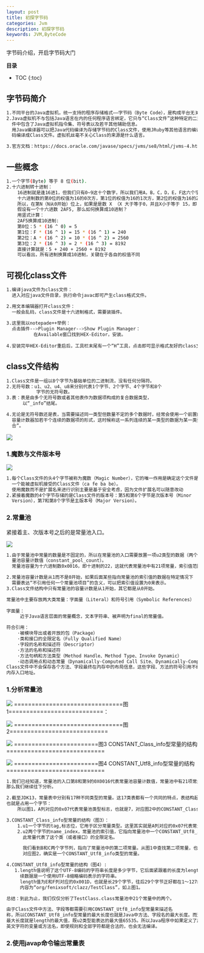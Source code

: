 ```yaml
---
layout: post
title: 初探字节码
categories: Jvm
description: 初探字节码
keywords: JVM,ByteCode
---
```


字节码介绍，开启字节码大门

**目录**

* TOC
{:toc}

## 字节码简介

```sh
1.不同平台的Java虚拟机，统一支持的程序存储格式——字节码（Byte Code），是构成平台无关性的基石。
2.Java虚拟机不与包括Java语言在内的任何程序语言绑定，它只与“Class文件”这种特定的二进制文件格式所关联，Class文
  件中包含了Java虚拟机指令集、符号表以及若干其他辅助信息。
  用Java编译器可以把Java代码编译为存储字节码的Class文件，使用JRuby等其他语言的编译器一样可以把它们的源程序代
  码编译成Class文件。虚拟机丝毫不关心Class的来源是什么语言。

3.官方文档：https://docs.oracle.com/javase/specs/jvms/se8/html/jvms-4.html#jvms-4.4.4
```

## 一些概念

```sh
1.一个字节(Byte) 等于 8 位(bit).
2.十六进制转十进制：
    16进制就是逢16进1，但我们只有0~9这十个数字，所以我们用A，B，C，D，E，F这六个字母来分别表示10，11，12，13，14，15。字母不区分大小写。
    十六进制数的第0位的权值为16的0次方，第1位的权值为16的1次方，第2位的权值为16的2次方……
    所以，在第N（N从0开始）位上，如果是是数 X （X 大于等于0，并且X小于等于 15，即：F）表示的大小为 X * 16的N次方。
    假设有一个十六进数 2AF5, 那么如何换算成10进制？
    用竖式计算：
    2AF5换算成10进制:
    第0位：5 * (16 ^ 0) = 5
    第1位：F * (16 ^ 1) = 15 * (16 ^ 1) = 240
    第2位：A * (16 ^ 2) = 10 * (16 ^ 2) = 2560
    第3位：2 * (16 ^ 3) = 2 * (16 ^ 3) = 8192
    直接计算就是：5 + 240 + 2560 + 8192
    可以看出，所有进制换算成10进制，关键在于各自的权值不同
```

## 可视化class文件

```sh
1.编译java文件为class文件：
  进入对应java文件目录，执行命令javac即可产生class格式文件。

2.用文本编辑器打开class文件：
  一般会乱码，class文件是十六进制格式，需要装插件。
  
3.这里我以notepade++举例：
  点击插件-->Plugin Manager-->Show Plugin Manager：
          在Available窗口找到HEX-Editor，安装。
           
4.安装完毕HEX-Editor重启后，工具栏末尾有一个“H”工具，点击即可显示格式友好的class文件。
```

## class文件结构

```sh
1.Class文件是一组以8个字节为基础单位的二进制流，没有任何分隔符。
2.无符号数：u1、u2、u4、u8来分别代表1个字节、2个字节、4个字节和8个
           字节的无符号数。
3.表：表是由多个无符号数或者其他表作为数据项构成的复合数据类型，
      以“_info”结尾。

4.无论是无符号数还是表，当需要描述同一类型但数量不定的多个数据时，经常会使用一个前置的
  容量计数器加若干个连续的数据项的形式，这时候称这一系列连续的某一类型的数据为某一类型的“集
  合”。
```

![](/images/posts/jvm/bytecode/2.png)

### 1.魔数与文件版本号

![](/images/posts/jvm/bytecode/1.png)

```sh
1.每个Class文件的头4个字节被称为魔数（Magic Number），它的唯一作用是确定这个文件是否为
  一个能被虚拟机接受的Class文件（ca fe ba be）。
  使用魔数而不是扩展名来进行识别主要是基于安全考虑，因为文件扩展名可以随意改动
2.紧接着魔数的4个字节存储的是Class文件的版本号：第5和第6个字节是次版本号（Minor
  Version），第7和第8个字节是主版本号（Major Version）。
```

### 2.常量池

紧接着主、次版本号之后的是常量池入口。

![](/images/posts/jvm/bytecode/3.png)

```sh
1.由于常量池中常量的数量是不固定的，所以在常量池的入口需要放置一项u2类型的数据（两个字节也就是上图中的第8和第9，0X0016），代表常
  量池容量计数值（constant_pool_count）。
  常量池容量为十六进制数0x0016，即十进制的22，这就代表常量池中有21项常量，索引值范围为1～21

2.常量池容量计数是从1而不是0开始，如果后面某些指向常量池的索引值的数据在特定情况下
  需要表达“不引用任何一个常量池项目”的含义，可以把索引值设置为0来表示。
3.Class文件结构中只有常量池的容量计数是从1开始，其它都是从0开始。
```

```sh
常量池中主要存放两大类常量：字面量（Literal）和符号引用（Symbolic References）
   
字面量：
     近于Java语言层面的常量概念，文本字符串、被声明为final的常量值。

符合引用：
    ·被模块导出或者开放的包（Package）
    ·类和接口的全限定名（Fully Qualified Name）
    ·字段的名称和描述符（Descriptor）
    ·方法的名称和描述符
    ·方法句柄和方法类型（Method Handle、Method Type、Invoke Dynamic）
    ·动态调用点和动态常量（Dynamically-Computed Call Site、Dynamically-Computed Constant）
Class文件中不会保存各个方法、字段最终在内存中的布局信息，这些字段、方法的符号引用不经过虚拟机在运行期转换的话是无法得到真正的
内存入口地址。
```

### 1.分析常量池

![](/images/posts/jvm/bytecode/4.png)
===============================图1===========================：

![](/images/posts/jvm/bytecode/5.png)
===============================图2============================

![](/images/posts/jvm/bytecode/6.png)
========================图3 CONSTANT_Class_info型常量的结构============================

![](/images/posts/jvm/bytecode/7.png)
========================图4 CONSTANT_Utf8_info型常量的结构============================

```sh
1.我们已经知道，常量池的入口第8和第9的0X0016代表常量池容量计数值，常量池中有21项常量，索引值范围为1～21。
那么我们继续往下分析。

2.截至JDK13，常量表中分别有17种不同类型的常量。这17类表都有一个共同的特点，表结构起始的第一位是个u1类型的标志位，
也就是占用一个字节：
    所以图1，A列对应的0x07代表常量池类型标志，也就是7，对应图2中的CONSTANT_Class_info类型。

3.CONSTANT_Class_info型常量的结构（图3）：
    1.u1一个字节的tag,标志位，它用于区分常量类型。这里其实就是A列对应的0x07代表常量池类型标志。
    2.u2两个字节的name_index，常量池的索引值，它指向常量池中一个CONSTANT_Utf8_info类型常量，
      此常量代表了这个类（或者接口）的全限定名。

      我们看到B和C两个字节列，指向了常量池中的第二项常量。从图1中查找第二项常量，也就是D列，它的标志位是0x01，
      对应图2，确实是一个CONSTANT_Utf8_info类型的常量。

4.CONSTANT_Utf8_info型常量的结构（图4）:
   1.length值说明了这个UTF-8编码的字符串长度是多少字节，它后面紧跟着的长度为length字节的连
     续数据是一个使用UTF-8缩略编码表示的字符串。
     length值为E和F列对应的0x001D，也就是长29个字节，往后29个字节正好都在1～127的ASCII码范围以内，
     内容为“org/fenixsoft/clazz/TestClass”，如上图1。

总结：到此为止，我们仅仅分析了TestClass.class常量池中21个常量中的两个。
```

```sh
由于Class文件中方法、字段等都需要引用CONSTANT_Utf8_info型常量来描述名
称，所以CONSTANT_Utf8_info型常量的最大长度也就是Java中方法、字段名的最大长度。而这里的
最大长度就是length的最大值，既u2类型能表达的最大值65535。所以Java程序中如果定义了超过64KB
英文字符的变量或方法名，即使规则和全部字符都是合法的，也会无法编译。
```

### 2.使用javap命令输出常量表
